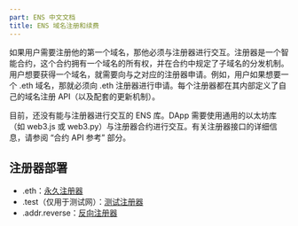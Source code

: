 ```yaml
---
part: ENS 中文文档
title: ENS 域名注册和续费 
---
```


如果用户需要注册他的第一个域名，那他必须与注册器进行交互。注册器是一个智能合约，这个合约拥有一个域名的所有权，并在合约中规定了子域名的分发机制。用户想要获得一个域名，就需要向与之对应的注册器申请。例如，用户如果想要一个 .eth 域名，那就必须向 .eth 注册器进行申请。每个注册器都在其内部定义了自己的域名注册 API（以及配套的更新机制）。

目前，还没有能与注册器进行交互的 ENS 库。DApp 需要使用通用的以太坊库（如 web3.js 或 web3.py）与注册器合约进行交互。有关注册器接口的详细信息，请参阅 “合约 API 参考” 部分。

## 注册器部署

* .eth：[永久注册器](../contract-api-reference/eth-permanent-registrar/readme.html)
* .test（仅用于测试网）：[测试注册器](../contract-api-reference/testregistrar.html)
* .addr.reverse：[反向注册器](../contract-api-reference/reverseregistrar.html)
